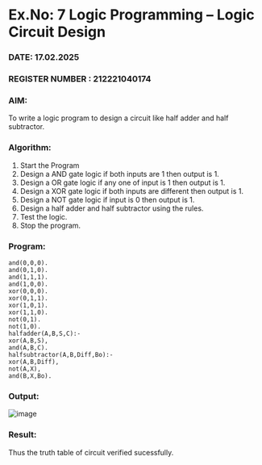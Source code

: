 # Ex.No: 7  Logic Programming –  Logic Circuit Design
### DATE: 17.02.2025                                                                       
### REGISTER NUMBER : 212221040174
### AIM: 
To write a logic program to design a circuit like half adder and half subtractor.
###  Algorithm:
1. Start the Program
2. Design a AND gate logic if both inputs are 1 then output is 1.
3. Design a OR gate logic if any one of input is 1 then output is 1.
4. Design a XOR gate logic if both inputs are different then output is 1.
5. Design a NOT gate logic if input is 0 then output is 1.
6. Design a half adder and half subtractor using the rules.
7. Test the logic.
8. Stop the program.

### Program:

```
and(0,0,0).
and(0,1,0).
and(1,1,1).
and(1,0,0).
xor(0,0,0).
xor(0,1,1).
xor(1,0,1).
xor(1,1,0).
not(0,1).
not(1,0).
halfadder(A,B,S,C):-
xor(A,B,S),
and(A,B,C).
halfsubtractor(A,B,Diff,Bo):-
xor(A,B,Diff),
not(A,X),
and(B,X,Bo).

```

### Output:

![image](https://github.com/mugil24/AI_Lab_2023-24/assets/145928968/3e6a4f2a-28db-4b6f-85de-6b2b0b0bece7)



### Result:
Thus the truth table of circuit verified sucessfully.
